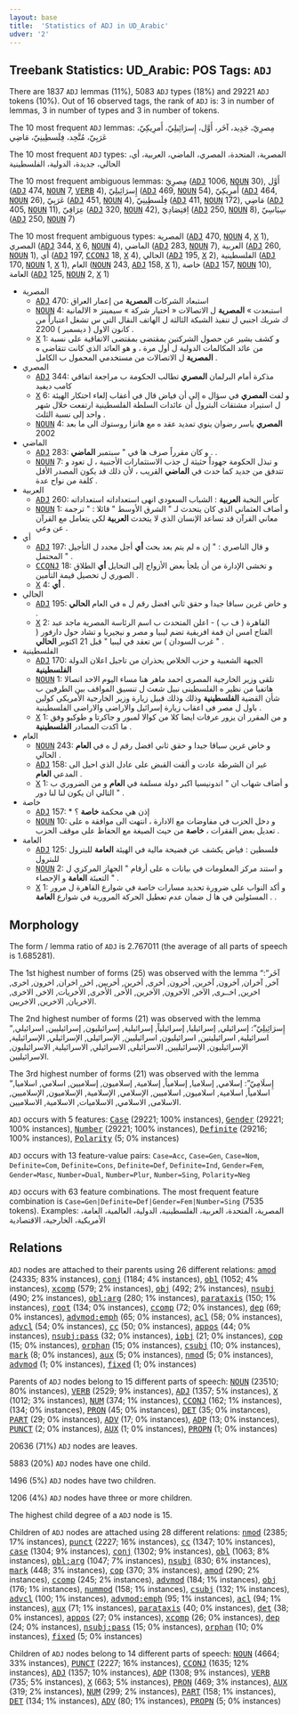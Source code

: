 ```yaml
---
layout: base
title:  'Statistics of ADJ in UD_Arabic'
udver: '2'
---
```


## Treebank Statistics: UD_Arabic: POS Tags: `ADJ`

There are 1837 `ADJ` lemmas (11%), 5083 `ADJ` types (18%) and 29221 `ADJ` tokens (10%).
Out of 16 observed tags, the rank of `ADJ` is: 3 in number of lemmas, 3 in number of types and 3 in number of tokens.

The 10 most frequent `ADJ` lemmas: مِصرِيّ، جَدِيد، آخَر، أَوَّل، إِسرَائِيلِيّ، أَمرِيكِيّ، عَرَبِيّ، مُتَّحِد، فِلَسطِينِيّ، مَاضِي

The 10 most frequent `ADJ` types:  المصرية، المتحدة، المصري، الماضي، العربية، أي، الحالي، جديدة، الدولية، الفلسطينية

The 10 most frequent ambiguous lemmas: مِصرِيّ (<tt><a href="ar-pos-ADJ.html">ADJ</a></tt> 1006, <tt><a href="ar-pos-NOUN.html">NOUN</a></tt> 30), أَوَّل (<tt><a href="ar-pos-ADJ.html">ADJ</a></tt> 474, <tt><a href="ar-pos-NOUN.html">NOUN</a></tt> 7, <tt><a href="ar-pos-VERB.html">VERB</a></tt> 4), إِسرَائِيلِيّ (<tt><a href="ar-pos-ADJ.html">ADJ</a></tt> 469, <tt><a href="ar-pos-NOUN.html">NOUN</a></tt> 54), أَمرِيكِيّ (<tt><a href="ar-pos-ADJ.html">ADJ</a></tt> 464, <tt><a href="ar-pos-NOUN.html">NOUN</a></tt> 26), عَرَبِيّ (<tt><a href="ar-pos-ADJ.html">ADJ</a></tt> 451, <tt><a href="ar-pos-NOUN.html">NOUN</a></tt> 4), فِلَسطِينِيّ (<tt><a href="ar-pos-ADJ.html">ADJ</a></tt> 411, <tt><a href="ar-pos-NOUN.html">NOUN</a></tt> 172), مَاضِي (<tt><a href="ar-pos-ADJ.html">ADJ</a></tt> 405, <tt><a href="ar-pos-NOUN.html">NOUN</a></tt> 11), عِرَاقِيّ (<tt><a href="ar-pos-ADJ.html">ADJ</a></tt> 320, <tt><a href="ar-pos-NOUN.html">NOUN</a></tt> 42), اِقتِصَادِيّ (<tt><a href="ar-pos-ADJ.html">ADJ</a></tt> 250, <tt><a href="ar-pos-NOUN.html">NOUN</a></tt> 8), سِيَاسِيّ (<tt><a href="ar-pos-ADJ.html">ADJ</a></tt> 250, <tt><a href="ar-pos-NOUN.html">NOUN</a></tt> 7)

The 10 most frequent ambiguous types:  المصرية (<tt><a href="ar-pos-ADJ.html">ADJ</a></tt> 470, <tt><a href="ar-pos-NOUN.html">NOUN</a></tt> 4, <tt><a href="ar-pos-X.html">X</a></tt> 1), المصري (<tt><a href="ar-pos-ADJ.html">ADJ</a></tt> 344, <tt><a href="ar-pos-X.html">X</a></tt> 6, <tt><a href="ar-pos-NOUN.html">NOUN</a></tt> 4), الماضي (<tt><a href="ar-pos-ADJ.html">ADJ</a></tt> 283, <tt><a href="ar-pos-NOUN.html">NOUN</a></tt> 7), العربية (<tt><a href="ar-pos-ADJ.html">ADJ</a></tt> 260, <tt><a href="ar-pos-NOUN.html">NOUN</a></tt> 1), أي (<tt><a href="ar-pos-ADJ.html">ADJ</a></tt> 197, <tt><a href="ar-pos-CCONJ.html">CCONJ</a></tt> 18, <tt><a href="ar-pos-X.html">X</a></tt> 4), الحالي (<tt><a href="ar-pos-ADJ.html">ADJ</a></tt> 195, <tt><a href="ar-pos-X.html">X</a></tt> 2), الفلسطينية (<tt><a href="ar-pos-ADJ.html">ADJ</a></tt> 170, <tt><a href="ar-pos-NOUN.html">NOUN</a></tt> 1, <tt><a href="ar-pos-X.html">X</a></tt> 1), العام (<tt><a href="ar-pos-NOUN.html">NOUN</a></tt> 243, <tt><a href="ar-pos-ADJ.html">ADJ</a></tt> 158, <tt><a href="ar-pos-X.html">X</a></tt> 1), خاصة (<tt><a href="ar-pos-ADJ.html">ADJ</a></tt> 157, <tt><a href="ar-pos-NOUN.html">NOUN</a></tt> 10), العامة (<tt><a href="ar-pos-ADJ.html">ADJ</a></tt> 125, <tt><a href="ar-pos-NOUN.html">NOUN</a></tt> 2, <tt><a href="ar-pos-X.html">X</a></tt> 1)


* المصرية
  * <tt><a href="ar-pos-ADJ.html">ADJ</a></tt> 470: استبعاد الشركات <b>المصرية</b> من إعمار العراق
  * <tt><a href="ar-pos-NOUN.html">NOUN</a></tt> 4: استبعدت » <b>المصرية</b> ل الاتصالات « اختيار شركة » سيمينز « الالمانية ك شريك اجنبي ل تنفيذ الشبكة الثالثة ل الهاتف النقال التي س تشغل اعتباراً من كانون الاول ( ديسمبر ) 2200 .
  * <tt><a href="ar-pos-X.html">X</a></tt> 1: و كشف بشير عن حصول الشركتين بمقتضى بمقتضى الاتفاقية على نسبة من عائد المكالمات الدولية ل أول مرة ، و هو العائد الذي كانت تتقاضى ه <b>المصرية</b> ل الاتصالات من مستخدمي المحمول ب الكامل .
* المصري
  * <tt><a href="ar-pos-ADJ.html">ADJ</a></tt> 344: مذكرة أمام البرلمان <b>المصري</b> تطالب الحكومة ب مراجعة اتفاقي كامب ديفيد
  * <tt><a href="ar-pos-X.html">X</a></tt> 6: و لفت <b>المصري</b> في سؤال ه إلى أن فياض قال في أعقاب إلغاء احتكار الهيئة ل استيراد مشتقات البترول أن عائدات السلطة الفلسطينية ارتفعت خلال شهر واحد إلى نسبة الثلث .
  * <tt><a href="ar-pos-NOUN.html">NOUN</a></tt> 4: <b>المصري</b> ياسر رضوان ينوي تمديد عقد ه مع هانزا روستوك الى ما بعد 2002
* الماضي
  * <tt><a href="ar-pos-ADJ.html">ADJ</a></tt> 283: و كان مقرراً صرف ها في " سبتمبر <b>الماضي</b> . .
  * <tt><a href="ar-pos-NOUN.html">NOUN</a></tt> 7: و تبذل الحكومة جهوداً حثيثة ل جذب الاستثمارات الأجنبية ، ل تعود و تتدفق من جديد كما حدث في <b>الماضي</b> القريب ، لأن ذلك قد يكون المصدر الأقل كلفة من نواح عدة .
* العربية
  * <tt><a href="ar-pos-ADJ.html">ADJ</a></tt> 260: كأس النخبة <b>العربية</b> : الشباب السعودي انهى استعداداته استعداداته
  * <tt><a href="ar-pos-NOUN.html">NOUN</a></tt> 1: و أضاف العثماني الذي كان يتحدث لـ " الشرق الأوسط " قائلا : " ترجمة معاني القرآن قد تساعد الإنسان الذي لا يتحدث <b>العربية</b> لكي يتعامل مع القرآن عن وعي .
* أي
  * <tt><a href="ar-pos-ADJ.html">ADJ</a></tt> 197: و قال الناصري : " إن ه لم يتم بعد بحث <b>أي</b> أجل محدد ل التأجيل المحتمل " .
  * <tt><a href="ar-pos-CCONJ.html">CCONJ</a></tt> 18: و تخشى الإدارة من أن يلجأ بعض الأزواج إلى التحايل <b>أي</b> الطلاق الصوري ل تحصيل قيمة التأمين .
  * <tt><a href="ar-pos-X.html">X</a></tt> 4: <b>أي</b> .
* الحالي
  * <tt><a href="ar-pos-ADJ.html">ADJ</a></tt> 195: و خاض غرين سباقا جيدا و حقق ثاني افضل رقم ل ه في العام <b>الحالي</b> .
  * <tt><a href="ar-pos-X.html">X</a></tt> 2: القاهرة ( ف ب ) - اعلن المتحدث ب اسم الرئاسة المصرية ماجد عبد الفتاح امس ان قمة افريقية تضم ليبيا و مصر و نيجيريا و تشاد حول دارفور ( غرب السودان ) س تعقد في ليبيا " قبل 21 اكتوبر <b>الحالي</b> " .
* الفلسطينية
  * <tt><a href="ar-pos-ADJ.html">ADJ</a></tt> 170: الجبهة الشعبية و حزب الخلاص يحذران من تاجيل اعلان الدولة <b>الفلسطينية</b>
  * <tt><a href="ar-pos-NOUN.html">NOUN</a></tt> 1: تلقى وزير الخارجية المصرى احمد ماهر هنا مساء اليوم الاحد اتصالا هاتفيا من نظير ه الفلسطينى نبيل شعث ل تنسيق المواقف بين الطرفين ب شأن القضية <b>الفلسطينية</b> وذلك وذلك قبيل زيارة وزير الخارجية الأمريكى كولين باول ل مصر فى اعقاب زيارة إسرائيل والاراضى والاراضى الفلسطينية .
  * <tt><a href="ar-pos-X.html">X</a></tt> 1: و من المقرر ان يزور عرفات ايضا كلا من كوالا لمبور و جاكرتا و طوكيو وفق ما اكدت المصادر <b>الفلسطينية</b> .
* العام
  * <tt><a href="ar-pos-NOUN.html">NOUN</a></tt> 243: و خاض غرين سباقا جيدا و حقق ثاني افضل رقم ل ه في <b>العام</b> الحالي .
  * <tt><a href="ar-pos-ADJ.html">ADJ</a></tt> 158: غير ان الشرطة عادت و ألقت القبض على عادل الذي احيل الى المدعي <b>العام</b> .
  * <tt><a href="ar-pos-X.html">X</a></tt> 1: و أضاف شهاب ان " اندونيسيا اكبر دولة مسلمة في <b>العام</b> و من الضروري ب التالي ان يكون لنا لنا دور " .
* خاصة
  * <tt><a href="ar-pos-ADJ.html">ADJ</a></tt> 157: * إذن هي محكمة <b>خاصة</b> ؟
  * <tt><a href="ar-pos-NOUN.html">NOUN</a></tt> 10: و دخل الحزب في مفاوضات مع الادارة ، انتهت الى موافقة ه على تعديل بعض الفقرات ، <b>خاصة</b> من حيث الصيغة مع الحفاظ على موقف الحزب .
* العامة
  * <tt><a href="ar-pos-ADJ.html">ADJ</a></tt> 125: فلسطين : فياض يكشف عن فضيحة مالية في الهيئة <b>العامة</b> للبترول للبترول
  * <tt><a href="ar-pos-NOUN.html">NOUN</a></tt> 2: و استند مركز المعلومات في بيانات ه على أرقام " الجهاز المركزي ل التعبئة <b>العامة</b> و الإحصاء " .
  * <tt><a href="ar-pos-X.html">X</a></tt> 1: و أكد النواب على ضرورة تحديد مسارات خاصة في شوارع القاهرة ل مرور المسئولين في ها ل ضمان عدم تعطيل الحركة المرورية في شوارع <b>العامة</b> . .

## Morphology

The form / lemma ratio of `ADJ` is 2.767011 (the average of all parts of speech is 1.685281).

The 1st highest number of forms (25) was observed with the lemma “آخَر”: آخر, آخران, آخرون, آخرين, أخرون, أخرى, أخرين, أخريين, اخر, اخران, اخرون, اخرى, اخرين, اخــرى, الآخر, الآخرون, الآخرين, الأخر, الأخرى, الأخريات, الاخر, الاخرى, الاخريان, الاخرين, الاخريين.

The 2nd highest number of forms (21) was observed with the lemma “إِسرَائِيلِيّ”: إسرائيلي, إسرائيليا, إسرائيلياً, إسرائيلية, إسرائيليون, إسرائيليين, اسرائيلي, اسرائيلية, اسرائيليتين, اسرائيليون, اسرائيليين, الإسرائيلى, الإسرائيلي, الإسرائيلية, الإسرائيليون, الإسرائيليين, الاسرائيلى, الاسرائيلي, الاسرائيلية, الاسرائيليون, الاسرائيليين.

The 3rd highest number of forms (21) was observed with the lemma “إِسلَامِيّ”: إسلامي, إسلاميا, إسلامياً, إسلامية, إسلاميون, إسلاميين, اسلامي, اسلاميا, اسلامياً, اسلامية, اسلاميون, اسلاميين, الإسلامي, الإسلامية, الإسلاميون, الإسلاميين, الاسلامى, الاسلامي, الاسلاميات, الاسلامية, الاسلاميين.

`ADJ` occurs with 5 features: <tt><a href="ar-feat-Case.html">Case</a></tt> (29221; 100% instances), <tt><a href="ar-feat-Gender.html">Gender</a></tt> (29221; 100% instances), <tt><a href="ar-feat-Number.html">Number</a></tt> (29221; 100% instances), <tt><a href="ar-feat-Definite.html">Definite</a></tt> (29216; 100% instances), <tt><a href="ar-feat-Polarity.html">Polarity</a></tt> (5; 0% instances)

`ADJ` occurs with 13 feature-value pairs: `Case=Acc`, `Case=Gen`, `Case=Nom`, `Definite=Com`, `Definite=Cons`, `Definite=Def`, `Definite=Ind`, `Gender=Fem`, `Gender=Masc`, `Number=Dual`, `Number=Plur`, `Number=Sing`, `Polarity=Neg`

`ADJ` occurs with 63 feature combinations.
The most frequent feature combination is `Case=Gen|Definite=Def|Gender=Fem|Number=Sing` (7535 tokens).
Examples: المصرية، المتحدة، العربية، الفلسطينية، الدولية، العالمية، العامة، الأمريكية، الخارجية، الاقتصادية


## Relations

`ADJ` nodes are attached to their parents using 26 different relations: <tt><a href="ar-dep-amod.html">amod</a></tt> (24335; 83% instances), <tt><a href="ar-dep-conj.html">conj</a></tt> (1184; 4% instances), <tt><a href="ar-dep-obl.html">obl</a></tt> (1052; 4% instances), <tt><a href="ar-dep-xcomp.html">xcomp</a></tt> (579; 2% instances), <tt><a href="ar-dep-obj.html">obj</a></tt> (492; 2% instances), <tt><a href="ar-dep-nsubj.html">nsubj</a></tt> (490; 2% instances), <tt><a href="ar-dep-obl-arg.html">obl:arg</a></tt> (280; 1% instances), <tt><a href="ar-dep-parataxis.html">parataxis</a></tt> (150; 1% instances), <tt><a href="ar-dep-root.html">root</a></tt> (134; 0% instances), <tt><a href="ar-dep-ccomp.html">ccomp</a></tt> (72; 0% instances), <tt><a href="ar-dep-dep.html">dep</a></tt> (69; 0% instances), <tt><a href="ar-dep-advmod-emph.html">advmod:emph</a></tt> (65; 0% instances), <tt><a href="ar-dep-acl.html">acl</a></tt> (58; 0% instances), <tt><a href="ar-dep-advcl.html">advcl</a></tt> (54; 0% instances), <tt><a href="ar-dep-cc.html">cc</a></tt> (50; 0% instances), <tt><a href="ar-dep-appos.html">appos</a></tt> (44; 0% instances), <tt><a href="ar-dep-nsubj-pass.html">nsubj:pass</a></tt> (32; 0% instances), <tt><a href="ar-dep-iobj.html">iobj</a></tt> (21; 0% instances), <tt><a href="ar-dep-cop.html">cop</a></tt> (15; 0% instances), <tt><a href="ar-dep-orphan.html">orphan</a></tt> (15; 0% instances), <tt><a href="ar-dep-csubj.html">csubj</a></tt> (10; 0% instances), <tt><a href="ar-dep-mark.html">mark</a></tt> (8; 0% instances), <tt><a href="ar-dep-aux.html">aux</a></tt> (5; 0% instances), <tt><a href="ar-dep-nmod.html">nmod</a></tt> (5; 0% instances), <tt><a href="ar-dep-advmod.html">advmod</a></tt> (1; 0% instances), <tt><a href="ar-dep-fixed.html">fixed</a></tt> (1; 0% instances)

Parents of `ADJ` nodes belong to 15 different parts of speech: <tt><a href="ar-pos-NOUN.html">NOUN</a></tt> (23510; 80% instances), <tt><a href="ar-pos-VERB.html">VERB</a></tt> (2529; 9% instances), <tt><a href="ar-pos-ADJ.html">ADJ</a></tt> (1357; 5% instances), <tt><a href="ar-pos-X.html">X</a></tt> (1012; 3% instances), <tt><a href="ar-pos-NUM.html">NUM</a></tt> (374; 1% instances), <tt><a href="ar-pos-CCONJ.html">CCONJ</a></tt> (162; 1% instances),  (134; 0% instances), <tt><a href="ar-pos-PRON.html">PRON</a></tt> (45; 0% instances), <tt><a href="ar-pos-DET.html">DET</a></tt> (35; 0% instances), <tt><a href="ar-pos-PART.html">PART</a></tt> (29; 0% instances), <tt><a href="ar-pos-ADV.html">ADV</a></tt> (17; 0% instances), <tt><a href="ar-pos-ADP.html">ADP</a></tt> (13; 0% instances), <tt><a href="ar-pos-PUNCT.html">PUNCT</a></tt> (2; 0% instances), <tt><a href="ar-pos-AUX.html">AUX</a></tt> (1; 0% instances), <tt><a href="ar-pos-PROPN.html">PROPN</a></tt> (1; 0% instances)

20636 (71%) `ADJ` nodes are leaves.

5883 (20%) `ADJ` nodes have one child.

1496 (5%) `ADJ` nodes have two children.

1206 (4%) `ADJ` nodes have three or more children.

The highest child degree of a `ADJ` node is 15.

Children of `ADJ` nodes are attached using 28 different relations: <tt><a href="ar-dep-nmod.html">nmod</a></tt> (2385; 17% instances), <tt><a href="ar-dep-punct.html">punct</a></tt> (2227; 16% instances), <tt><a href="ar-dep-cc.html">cc</a></tt> (1347; 10% instances), <tt><a href="ar-dep-case.html">case</a></tt> (1304; 9% instances), <tt><a href="ar-dep-conj.html">conj</a></tt> (1302; 9% instances), <tt><a href="ar-dep-obl.html">obl</a></tt> (1063; 8% instances), <tt><a href="ar-dep-obl-arg.html">obl:arg</a></tt> (1047; 7% instances), <tt><a href="ar-dep-nsubj.html">nsubj</a></tt> (830; 6% instances), <tt><a href="ar-dep-mark.html">mark</a></tt> (448; 3% instances), <tt><a href="ar-dep-cop.html">cop</a></tt> (370; 3% instances), <tt><a href="ar-dep-amod.html">amod</a></tt> (290; 2% instances), <tt><a href="ar-dep-ccomp.html">ccomp</a></tt> (245; 2% instances), <tt><a href="ar-dep-advmod.html">advmod</a></tt> (184; 1% instances), <tt><a href="ar-dep-obj.html">obj</a></tt> (176; 1% instances), <tt><a href="ar-dep-nummod.html">nummod</a></tt> (158; 1% instances), <tt><a href="ar-dep-csubj.html">csubj</a></tt> (132; 1% instances), <tt><a href="ar-dep-advcl.html">advcl</a></tt> (100; 1% instances), <tt><a href="ar-dep-advmod-emph.html">advmod:emph</a></tt> (95; 1% instances), <tt><a href="ar-dep-acl.html">acl</a></tt> (94; 1% instances), <tt><a href="ar-dep-aux.html">aux</a></tt> (71; 1% instances), <tt><a href="ar-dep-parataxis.html">parataxis</a></tt> (40; 0% instances), <tt><a href="ar-dep-det.html">det</a></tt> (38; 0% instances), <tt><a href="ar-dep-appos.html">appos</a></tt> (27; 0% instances), <tt><a href="ar-dep-xcomp.html">xcomp</a></tt> (26; 0% instances), <tt><a href="ar-dep-dep.html">dep</a></tt> (24; 0% instances), <tt><a href="ar-dep-nsubj-pass.html">nsubj:pass</a></tt> (15; 0% instances), <tt><a href="ar-dep-orphan.html">orphan</a></tt> (10; 0% instances), <tt><a href="ar-dep-fixed.html">fixed</a></tt> (5; 0% instances)

Children of `ADJ` nodes belong to 14 different parts of speech: <tt><a href="ar-pos-NOUN.html">NOUN</a></tt> (4664; 33% instances), <tt><a href="ar-pos-PUNCT.html">PUNCT</a></tt> (2227; 16% instances), <tt><a href="ar-pos-CCONJ.html">CCONJ</a></tt> (1635; 12% instances), <tt><a href="ar-pos-ADJ.html">ADJ</a></tt> (1357; 10% instances), <tt><a href="ar-pos-ADP.html">ADP</a></tt> (1308; 9% instances), <tt><a href="ar-pos-VERB.html">VERB</a></tt> (735; 5% instances), <tt><a href="ar-pos-X.html">X</a></tt> (663; 5% instances), <tt><a href="ar-pos-PRON.html">PRON</a></tt> (469; 3% instances), <tt><a href="ar-pos-AUX.html">AUX</a></tt> (319; 2% instances), <tt><a href="ar-pos-NUM.html">NUM</a></tt> (299; 2% instances), <tt><a href="ar-pos-PART.html">PART</a></tt> (158; 1% instances), <tt><a href="ar-pos-DET.html">DET</a></tt> (134; 1% instances), <tt><a href="ar-pos-ADV.html">ADV</a></tt> (80; 1% instances), <tt><a href="ar-pos-PROPN.html">PROPN</a></tt> (5; 0% instances)

